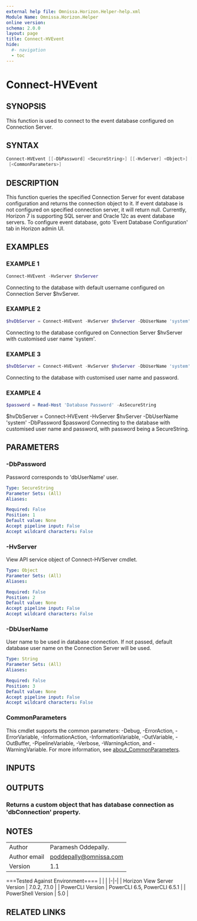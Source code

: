 ```yaml
---
external help file: Omnissa.Horizon.Helper-help.xml
Module Name: Omnissa.Horizon.Helper
online version:
schema: 2.0.0
layout: page
title: Connect-HVEvent
hide:
  #- navigation
  - toc
---
```


# Connect-HVEvent

## SYNOPSIS
This function is used to connect to the event database configured on Connection Server.

## SYNTAX

```powershell
Connect-HVEvent [[-DbPassword] <SecureString>] [[-HvServer] <Object>] [[-DbUserName] <String>]
 [<CommonParameters>]
```

## DESCRIPTION
This function queries the specified Connection Server for event database configuration and returns the connection object to it.
If event database is not configured on specified connection server, it will return null.
Currently, Horizon 7 is supporting SQL server and Oracle 12c as event database servers.
To configure event database, goto 'Event Database Configuration' tab in Horizon admin UI.

## EXAMPLES

### EXAMPLE 1
```powershell
Connect-HVEvent -HvServer $hvServer
```

Connecting to the database with default username configured on Connection Server $hvServer.

### EXAMPLE 2
```powershell
$hvDbServer = Connect-HVEvent -HvServer $hvServer -DbUserName 'system'
```

Connecting to the database configured on Connection Server $hvServer with customised user name 'system'.

### EXAMPLE 3
```powershell
$hvDbServer = Connect-HVEvent -HvServer $hvServer -DbUserName 'system' -DbPassword 'censored'
```

Connecting to the database with customised user name and password.

### EXAMPLE 4
```powershell
$password = Read-Host 'Database Password' -AsSecureString
```

$hvDbServer = Connect-HVEvent -HvServer $hvServer -DbUserName 'system' -DbPassword $password
Connecting to the database with customised user name and password, with password being a SecureString.

## PARAMETERS

### -DbPassword
Password corresponds to 'dbUserName' user.

```yaml
Type: SecureString
Parameter Sets: (All)
Aliases:

Required: False
Position: 1
Default value: None
Accept pipeline input: False
Accept wildcard characters: False
```

### -HvServer
View API service object of Connect-HVServer cmdlet.

```yaml
Type: Object
Parameter Sets: (All)
Aliases:

Required: False
Position: 2
Default value: None
Accept pipeline input: False
Accept wildcard characters: False
```

### -DbUserName
User name to be used in database connection.
If not passed, default database user name on the Connection Server will be used.

```yaml
Type: String
Parameter Sets: (All)
Aliases:

Required: False
Position: 3
Default value: None
Accept pipeline input: False
Accept wildcard characters: False
```

### CommonParameters
This cmdlet supports the common parameters: -Debug, -ErrorAction, -ErrorVariable, -InformationAction, -InformationVariable, -OutVariable, -OutBuffer, -PipelineVariable, -Verbose, -WarningAction, and -WarningVariable. For more information, see [about_CommonParameters](http://go.microsoft.com/fwlink/?LinkID=113216).

## INPUTS

## OUTPUTS

### Returns a custom object that has database connection as 'dbConnection' property.
## NOTES
| | |
|-|-|
| Author | Paramesh Oddepally. |
| Author email | poddepally@omnissa.com |
| Version | 1.1 |

===Tested Against Environment====
| | |
|-|-|
| Horizon View Server Version | 7.0.2, 7.1.0 |
| PowerCLI Version | PowerCLI 6.5, PowerCLI 6.5.1 |
| PowerShell Version | 5.0 |

## RELATED LINKS
